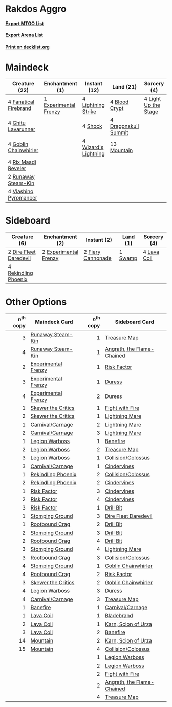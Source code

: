 # Rakdos Aggro

#### [Export MTGO List](../collection/Rakdos%20Aggro/Rakdos%20Aggro.txt)
#### [Export Arena List](../collection/Rakdos%20Aggro/Rakdos%20Aggro_arena.txt)
#### [Print on decklist.org](http://decklist.org/?deckmain=4%09Blood%20Crypt%0A4%09Dragonskull%20Summit%0A1%09Experimental%20Frenzy%0A4%09Fanatical%20Firebrand%0A4%09Ghitu%20Lavarunner%0A4%09Goblin%20Chainwhirler%0A4%09Light%20Up%20the%20Stage%0A4%09Lightning%20Strike%0A13%09Mountain%0A4%09Rix%20Maadi%20Reveler%0A2%09Runaway%20Steam-Kin%0A4%09Shock%0A4%09Viashino%20Pyromancer%0A4%09Wizard's%20Lightning&deckside=2%09Dire%20Fleet%20Daredevil%0A2%09Experimental%20Frenzy%0A2%09Fiery%20Cannonade%0A4%09Lava%20Coil%0A4%09Rekindling%20Phoenix%0A1%09Swamp)
# Maindeck

|                                         Creature (22)                                          |                                        Enchantment (1)                                         |                                         Instant (12)                                          |                                           Land (21)                                           |                                          Sorcery (4)                                          |
|------------------------------------------------------------------------------------------------|------------------------------------------------------------------------------------------------|-----------------------------------------------------------------------------------------------|-----------------------------------------------------------------------------------------------|-----------------------------------------------------------------------------------------------|
|4 [Fanatical Firebrand](http://gatherer.wizards.com/Pages/Card/Details.aspx?multiverseid=439758)|1 [Experimental Frenzy](http://gatherer.wizards.com/Pages/Card/Details.aspx?multiverseid=452849)|4 [Lightning Strike](http://gatherer.wizards.com/Pages/Card/Details.aspx?multiverseid=383299)  |4 [Blood Crypt](http://gatherer.wizards.com/Pages/Card/Details.aspx?multiverseid=97102)        |4 [Light Up the Stage](http://gatherer.wizards.com/Pages/Card/Details.aspx?multiverseid=457251)|
|4 [Ghitu Lavarunner](http://gatherer.wizards.com/Pages/Card/Details.aspx?multiverseid=443015)   |                                                                                                |4 [Shock](http://gatherer.wizards.com/Pages/Card/Details.aspx?multiverseid=129732)             |4 [Dragonskull Summit](http://gatherer.wizards.com/Pages/Card/Details.aspx?multiverseid=420909)|                                                                                               |
|4 [Goblin Chainwhirler](http://gatherer.wizards.com/Pages/Card/Details.aspx?multiverseid=443017)|                                                                                                |4 [Wizard's Lightning](http://gatherer.wizards.com/Pages/Card/Details.aspx?multiverseid=443040)|13 [Mountain](http://gatherer.wizards.com/Pages/Card/Details.aspx?multiverseid=439859)         |                                                                                               |
|4 [Rix Maadi Reveler](http://gatherer.wizards.com/Pages/Card/Details.aspx?multiverseid=457253)  |                                                                                                |                                                                                               |                                                                                               |                                                                                               |
|2 [Runaway Steam-Kin](http://gatherer.wizards.com/Pages/Card/Details.aspx?multiverseid=452865)  |                                                                                                |                                                                                               |                                                                                               |                                                                                               |
|4 [Viashino Pyromancer](http://gatherer.wizards.com/Pages/Card/Details.aspx?multiverseid=447302)|                                                                                                |                                                                                               |                                                                                               |                                                                                               |


# Sideboard

|                                          Creature (6)                                           |                                        Enchantment (2)                                         |                                        Instant (2)                                         |                                     Land (1)                                     |                                     Sorcery (4)                                      |
|-------------------------------------------------------------------------------------------------|------------------------------------------------------------------------------------------------|--------------------------------------------------------------------------------------------|----------------------------------------------------------------------------------|--------------------------------------------------------------------------------------|
|2 [Dire Fleet Daredevil](http://gatherer.wizards.com/Pages/Card/Details.aspx?multiverseid=439756)|2 [Experimental Frenzy](http://gatherer.wizards.com/Pages/Card/Details.aspx?multiverseid=452849)|2 [Fiery Cannonade](http://gatherer.wizards.com/Pages/Card/Details.aspx?multiverseid=435297)|1 [Swamp](http://gatherer.wizards.com/Pages/Card/Details.aspx?multiverseid=439858)|4 [Lava Coil](http://gatherer.wizards.com/Pages/Card/Details.aspx?multiverseid=452858)|
|4 [Rekindling Phoenix](http://gatherer.wizards.com/Pages/Card/Details.aspx?multiverseid=439768)  |                                                                                                |                                                                                            |                                                                                  |                                                                                      |


# Other Options

|*n*<sup>th</sup> copy|                                        Maindeck Card                                         |*n*<sup>th</sup> copy|                                           Sideboard Card                                            |
|--------------------:|----------------------------------------------------------------------------------------------|--------------------:|-----------------------------------------------------------------------------------------------------|
|                    3|[Runaway Steam-Kin](http://gatherer.wizards.com/Pages/Card/Details.aspx?multiverseid=452865)  |                    1|[Treasure Map](http://gatherer.wizards.com/Pages/Card/Details.aspx?multiverseid=435410)              |
|                    4|[Runaway Steam-Kin](http://gatherer.wizards.com/Pages/Card/Details.aspx?multiverseid=452865)  |                    1|[Angrath, the Flame-Chained](http://gatherer.wizards.com/Pages/Card/Details.aspx?multiverseid=439809)|
|                    2|[Experimental Frenzy](http://gatherer.wizards.com/Pages/Card/Details.aspx?multiverseid=452849)|                    1|[Risk Factor](http://gatherer.wizards.com/Pages/Card/Details.aspx?multiverseid=452863)               |
|                    3|[Experimental Frenzy](http://gatherer.wizards.com/Pages/Card/Details.aspx?multiverseid=452849)|                    1|[Duress](http://gatherer.wizards.com/Pages/Card/Details.aspx?multiverseid=14557)                     |
|                    4|[Experimental Frenzy](http://gatherer.wizards.com/Pages/Card/Details.aspx?multiverseid=452849)|                    2|[Duress](http://gatherer.wizards.com/Pages/Card/Details.aspx?multiverseid=14557)                     |
|                    1|[Skewer the Critics](http://gatherer.wizards.com/Pages/Card/Details.aspx?multiverseid=457259) |                    1|[Fight with Fire](http://gatherer.wizards.com/Pages/Card/Details.aspx?multiverseid=443007)           |
|                    2|[Skewer the Critics](http://gatherer.wizards.com/Pages/Card/Details.aspx?multiverseid=457259) |                    1|[Lightning Mare](http://gatherer.wizards.com/Pages/Card/Details.aspx?multiverseid=447287)            |
|                    1|[Carnival/Carnage](http://gatherer.wizards.com/Pages/Card/Details.aspx?multiverseid=457366)   |                    2|[Lightning Mare](http://gatherer.wizards.com/Pages/Card/Details.aspx?multiverseid=447287)            |
|                    2|[Carnival/Carnage](http://gatherer.wizards.com/Pages/Card/Details.aspx?multiverseid=457366)   |                    3|[Lightning Mare](http://gatherer.wizards.com/Pages/Card/Details.aspx?multiverseid=447287)            |
|                    1|[Legion Warboss](http://gatherer.wizards.com/Pages/Card/Details.aspx?multiverseid=452859)     |                    1|[Banefire](http://gatherer.wizards.com/Pages/Card/Details.aspx?multiverseid=186613)                  |
|                    2|[Legion Warboss](http://gatherer.wizards.com/Pages/Card/Details.aspx?multiverseid=452859)     |                    2|[Treasure Map](http://gatherer.wizards.com/Pages/Card/Details.aspx?multiverseid=435410)              |
|                    3|[Legion Warboss](http://gatherer.wizards.com/Pages/Card/Details.aspx?multiverseid=452859)     |                    1|[Collision/Colossus](http://gatherer.wizards.com/Pages/Card/Details.aspx?multiverseid=457367)        |
|                    3|[Carnival/Carnage](http://gatherer.wizards.com/Pages/Card/Details.aspx?multiverseid=457366)   |                    1|[Cindervines](http://gatherer.wizards.com/Pages/Card/Details.aspx?multiverseid=457305)               |
|                    1|[Rekindling Phoenix](http://gatherer.wizards.com/Pages/Card/Details.aspx?multiverseid=439768) |                    2|[Collision/Colossus](http://gatherer.wizards.com/Pages/Card/Details.aspx?multiverseid=457367)        |
|                    2|[Rekindling Phoenix](http://gatherer.wizards.com/Pages/Card/Details.aspx?multiverseid=439768) |                    2|[Cindervines](http://gatherer.wizards.com/Pages/Card/Details.aspx?multiverseid=457305)               |
|                    1|[Risk Factor](http://gatherer.wizards.com/Pages/Card/Details.aspx?multiverseid=452863)        |                    3|[Cindervines](http://gatherer.wizards.com/Pages/Card/Details.aspx?multiverseid=457305)               |
|                    2|[Risk Factor](http://gatherer.wizards.com/Pages/Card/Details.aspx?multiverseid=452863)        |                    4|[Cindervines](http://gatherer.wizards.com/Pages/Card/Details.aspx?multiverseid=457305)               |
|                    3|[Risk Factor](http://gatherer.wizards.com/Pages/Card/Details.aspx?multiverseid=452863)        |                    1|[Drill Bit](http://gatherer.wizards.com/Pages/Card/Details.aspx?multiverseid=457217)                 |
|                    1|[Stomping Ground](http://gatherer.wizards.com/Pages/Card/Details.aspx?multiverseid=405110)    |                    3|[Dire Fleet Daredevil](http://gatherer.wizards.com/Pages/Card/Details.aspx?multiverseid=439756)      |
|                    1|[Rootbound Crag](http://gatherer.wizards.com/Pages/Card/Details.aspx?multiverseid=420934)     |                    2|[Drill Bit](http://gatherer.wizards.com/Pages/Card/Details.aspx?multiverseid=457217)                 |
|                    2|[Stomping Ground](http://gatherer.wizards.com/Pages/Card/Details.aspx?multiverseid=405110)    |                    3|[Drill Bit](http://gatherer.wizards.com/Pages/Card/Details.aspx?multiverseid=457217)                 |
|                    2|[Rootbound Crag](http://gatherer.wizards.com/Pages/Card/Details.aspx?multiverseid=420934)     |                    4|[Drill Bit](http://gatherer.wizards.com/Pages/Card/Details.aspx?multiverseid=457217)                 |
|                    3|[Stomping Ground](http://gatherer.wizards.com/Pages/Card/Details.aspx?multiverseid=405110)    |                    4|[Lightning Mare](http://gatherer.wizards.com/Pages/Card/Details.aspx?multiverseid=447287)            |
|                    3|[Rootbound Crag](http://gatherer.wizards.com/Pages/Card/Details.aspx?multiverseid=420934)     |                    3|[Collision/Colossus](http://gatherer.wizards.com/Pages/Card/Details.aspx?multiverseid=457367)        |
|                    4|[Stomping Ground](http://gatherer.wizards.com/Pages/Card/Details.aspx?multiverseid=405110)    |                    1|[Goblin Chainwhirler](http://gatherer.wizards.com/Pages/Card/Details.aspx?multiverseid=443017)       |
|                    4|[Rootbound Crag](http://gatherer.wizards.com/Pages/Card/Details.aspx?multiverseid=420934)     |                    2|[Risk Factor](http://gatherer.wizards.com/Pages/Card/Details.aspx?multiverseid=452863)               |
|                    3|[Skewer the Critics](http://gatherer.wizards.com/Pages/Card/Details.aspx?multiverseid=457259) |                    2|[Goblin Chainwhirler](http://gatherer.wizards.com/Pages/Card/Details.aspx?multiverseid=443017)       |
|                    4|[Legion Warboss](http://gatherer.wizards.com/Pages/Card/Details.aspx?multiverseid=452859)     |                    3|[Duress](http://gatherer.wizards.com/Pages/Card/Details.aspx?multiverseid=14557)                     |
|                    4|[Carnival/Carnage](http://gatherer.wizards.com/Pages/Card/Details.aspx?multiverseid=457366)   |                    3|[Treasure Map](http://gatherer.wizards.com/Pages/Card/Details.aspx?multiverseid=435410)              |
|                    1|[Banefire](http://gatherer.wizards.com/Pages/Card/Details.aspx?multiverseid=186613)           |                    1|[Carnival/Carnage](http://gatherer.wizards.com/Pages/Card/Details.aspx?multiverseid=457366)          |
|                    1|[Lava Coil](http://gatherer.wizards.com/Pages/Card/Details.aspx?multiverseid=452858)          |                    1|[Bladebrand](http://gatherer.wizards.com/Pages/Card/Details.aspx?multiverseid=457208)                |
|                    2|[Lava Coil](http://gatherer.wizards.com/Pages/Card/Details.aspx?multiverseid=452858)          |                    1|[Karn, Scion of Urza](http://gatherer.wizards.com/Pages/Card/Details.aspx?multiverseid=442889)       |
|                    3|[Lava Coil](http://gatherer.wizards.com/Pages/Card/Details.aspx?multiverseid=452858)          |                    2|[Banefire](http://gatherer.wizards.com/Pages/Card/Details.aspx?multiverseid=186613)                  |
|                   14|[Mountain](http://gatherer.wizards.com/Pages/Card/Details.aspx?multiverseid=439859)           |                    2|[Karn, Scion of Urza](http://gatherer.wizards.com/Pages/Card/Details.aspx?multiverseid=442889)       |
|                   15|[Mountain](http://gatherer.wizards.com/Pages/Card/Details.aspx?multiverseid=439859)           |                    4|[Collision/Colossus](http://gatherer.wizards.com/Pages/Card/Details.aspx?multiverseid=457367)        |
|                     |                                                                                              |                    1|[Legion Warboss](http://gatherer.wizards.com/Pages/Card/Details.aspx?multiverseid=452859)            |
|                     |                                                                                              |                    2|[Legion Warboss](http://gatherer.wizards.com/Pages/Card/Details.aspx?multiverseid=452859)            |
|                     |                                                                                              |                    2|[Fight with Fire](http://gatherer.wizards.com/Pages/Card/Details.aspx?multiverseid=443007)           |
|                     |                                                                                              |                    2|[Angrath, the Flame-Chained](http://gatherer.wizards.com/Pages/Card/Details.aspx?multiverseid=439809)|
|                     |                                                                                              |                    4|[Treasure Map](http://gatherer.wizards.com/Pages/Card/Details.aspx?multiverseid=435410)              |

